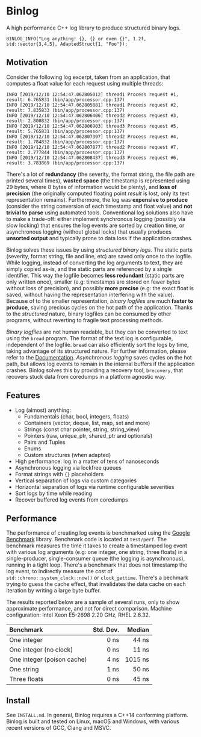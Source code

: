 # Binlog

A high performance C++ log library to produce structured binary logs.

    BINLOG_INFO("Log anything! {}, {} or even {}", 1.2f, std::vector{3,4,5}, AdaptedStruct{1, "Foo"});

## Motivation

Consider the following log excerpt, taken from an application, that
computes a float value for each request using multiple threads:

    INFO [2019/12/10 12:54:47.062805012] thread1 Process request #1, result: 6.765831 (bin/app/processor.cpp:137)
    INFO [2019/12/10 12:54:47.062805881] thread1 Process request #2, result: 7.835833 (bin/app/processor.cpp:137)
    INFO [2019/12/10 12:54:47.062806406] thread2 Process request #3, result: 2.800832 (bin/app/processor.cpp:137)
    INFO [2019/12/10 12:54:47.062806903] thread3 Process request #5, result: 5.765831 (bin/app/processor.cpp:137)
    INFO [2019/12/10 12:54:47.062807397] thread2 Process request #4, result: 1.784832 (bin/app/processor.cpp:137)
    INFO [2019/12/10 12:54:47.062807877] thread2 Process request #7, result: 2.777844 (bin/app/processor.cpp:137)
    INFO [2019/12/10 12:54:47.062808437] thread3 Process request #6, result: 3.783869 (bin/app/processor.cpp:137)

There's a lot of **redundancy** (the severity, the format string, the file path are printed several times),
**wasted space** (the timestamp is represented using 29 bytes, where 8 bytes of information would be plenty),
and **loss of precision** (the originally computed floating point _result_ is lost, only its text representation
remains). Furthermore, the log was **expensive to produce** (consider the string conversion of each timestamp
and float value) and **not trivial to parse** using automated tools. Conventional log solutions also have to
make a trade-off: either implement synchronous logging (possibly via slow locking) that ensures the
log events are sorted by creation time, or asynchronous logging (without global locks) that usually
produces **unsorted output** and typically prone to data loss if the application crashes.

Binlog solves these issues by using _structured binary logs_.
The static parts (severity, format string, file and line, etc) are saved only once to the logfile.
While logging, instead of converting the log arguments to text, they are simply copied as-is,
and the static parts are referenced by a single identifier.
This way the logfile becomes **less redundant** (static parts are only written once),
smaller (e.g: timestamps are stored on fewer bytes without loss of precision),
and possibly **more precise** (e.g: the exact float is saved, without having the representation
interfering with the value).
Because of to the smaller representation, _binary logfiles_ are much **faster to produce**,
saving precious cycles on the hot path of the application.
Thanks to the _structured_ nature, binary logfiles can be consumed by other programs,
without reverting to fragile text processing methods.

_Binary logfiles_ are not human readable, but they can be converted to text using the `bread` program.
The format of the text log is configurable, independent of the logfile.
`bread` can also efficiently sort the logs by time, taking advantage of its structured nature.
For further information, please refer to the [Documentation][].
_Asynchronous logging_ saves cycles on the hot path, but allows log events to remain in the
internal buffers if the application crashes. Binlog solves this by providing a recovery tool,
`brecovery`, that recovers stuck data from coredumps in a platform agnostic way.

## Features

 - Log (almost) anything:
   - Fundamentals (char, bool, integers, floats)
   - Containers (vector, deque, list, map, set and more)
   - Strings (const char pointer, string, string_view)
   - Pointers (raw, unique_ptr, shared_ptr and optionals)
   - Pairs and Tuples
   - Enums
   - Custom structures (when adapted)
 - High performance: log in a matter of tens of nanoseconds
 - Asynchronous logging via lockfree queues
 - Format strings with `{}` placeholders
 - Vertical separation of logs via custom categories
 - Horizontal separation of logs via runtime configurable severities
 - Sort logs by time while reading
 - Recover buffered log events from coredumps

## Performance

The performance of creating log events is benchmarked using the [Google Benchmark][] library.
Benchmark code is located at `test/perf`.
The benchmark measures the time it takes to create a timestamped log event with various
log arguments (e.g: one integer, one string, three floats) in a single-producer,
single-consumer queue (the logging is asynchronous), running in a tight loop.
There's a benchmark that does not timestamp the log event, to indirectly measure the cost
of `std::chrono::system_clock::now()` or `clock_gettime`.
There's a bechmark trying to guess the cache effect, that invalidates
the data cache on each iteration by writing a large byte buffer.

The results reported below are a sample of several runs,
only to show approximate performance, and not for direct comparison.
Machine configuration: Intel Xeon E5-2698 2.20 GHz, RHEL 2.6.32.

| Benchmark                   | Std. Dev. | Median     |
|:----------------------------|----------:|-----------:|
| One integer                 |      0 ns |      44 ns |
| One integer (no clock)      |      0 ns |      11 ns |
| One integer (poison cache)  |      4 ns |    1015 ns |
| One string                  |      1 ns |      50 ns |
| Three floats                |      0 ns |      45 ns |

## Install

See `INSTALL.md`.
In general, Binlog requires a C++14 conforming platform.
Binlog is built and tested on Linux, macOS and Windows,
with various recent versions of GCC, Clang and MSVC.

[Documentation]: http://binlog.org/UserGuide.html
[Google Benchmark]: https://github.com/google/benchmark
